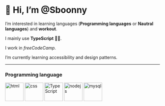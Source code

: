 # 👋 Hi, I’m @Sboonny


 I’m interested in learning languages (**Programming languages** or **Nautral languages**) and **workout**.

 I mainly use **TypeScript** 🐱‍💻.
 
 I work in <em>freeCodeCamp</em>.

 I’m currently learning accessibility and design patterns.

___
### Programming language
<p float="center" margin-left="2px">
<img src="https://cdn-icons-png.flaticon.com/512/1051/1051277.png" width = '60' alt="html">
<img src="https://cdn-icons-png.flaticon.com/512/732/732190.png" width = '60' alt="css">
<img src="https://cdn-icons-png.flaticon.com/512/5968/5968381.png" width = '60' alt="TypeScript">
<img src="https://cdn-icons-png.flaticon.com/512/919/919825.png" width = '60' alt="nodejs">
<img src="https://cdn-icons-png.flaticon.com/512/919/919836.png" width = '60' alt="mysql">
</p>
